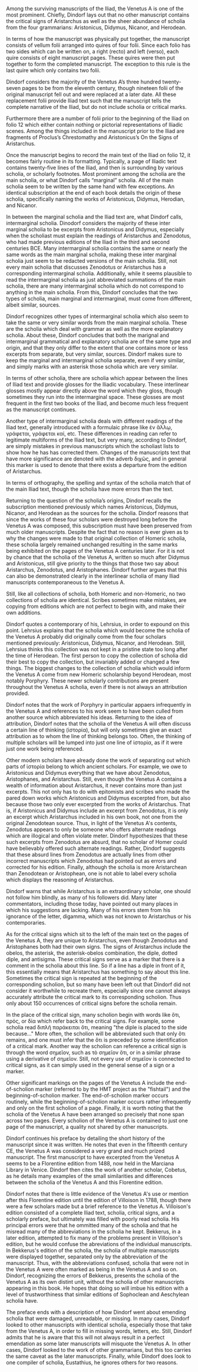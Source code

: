 

Among the surviving manuscripts of the Iliad, the Venetus A is one of the most prominent. Chiefly, Dindorf lays out that no other manuscript contains the critical signs of Aristarchus as well as the sheer abundance of scholia from the four grammarians: Aristonicus, Didymus, Nicanor, and Herodean.

In terms of how the manuscript was physically put together, the manuscript consists of vellum folii arranged into quires of four folii. Since each folio has two sides which can be written on, a right (recto) and left (verso), each quire consists of eight manuscript pages. These quires were then put together to form the completed manuscript. The exception to this rule is the last quire which only contains two folii.

Dindorf considers the majority of the Venetus A’s three hundred twenty-seven pages  to be from the eleventh century, though nineteen folii of the original manuscript fell out and were replaced at a later date. All these replacement folii provide Iliad text such that the manuscript tells the complete narrative of the Iliad, but do not include scholia or critical marks. 

Furthermore there are a number of folii prior to the beginning of the Iliad on folio 12 which either contain nothing or pictorial representations of Iliadic scenes. Among the things included in the manuscript prior to the Iliad are fragments of Proclus’s Chrestomathy and Aristonicus’s On the Signs of Aristarchus. 

Once the manuscript begins to record the main text of the Iliad on folio 12, it becomes fairly routine in its formatting. Typically, a page of Iliadic text contains twenty-five lines of the Iliad, and then is surrounding by various scholia, or scholarly footnotes. Most prominent among the scholia are the main scholia, or what Dindorf calls “marginal” scholia. All of the main scholia seem to be written by the same hand with few exceptions. An identical subscription at the end of each book details the origin of these scholia, specifically naming the works of Aristonicus, Didymus, Herodian, and Nicanor. 

In between the marginal scholia and the Iliad text are, what Dindorf calls, intermarginal scholia. Dinodorf considers the majority of these inter marginal scholia to be excerpts from Aristonicus and Didymus, especially when the scholiast must explain the readings of Aristarchus and Zenodotus, who had made previous editions of the Iliad in the third and second centuries BCE. Many intermarginal scholia contains the same or nearly the same words as the main marginal scholia, making these inter marginal scholia just seem to be redacted versions of the main scholia. Still, not every main scholia that discusses Zenodotus or Aristarchus has a corresponding intermarginal scholia. Additionally, while it seems plausible to read the intermarginal scholia as just abbreviated summations of the main scholia, there are many intermarginal scholia which do not correspond to anything in the main scholia. From this, Dindorf concludes that the two types of scholia, main marginal and intermarginal, must come from different, albeit similar, sources.

Dindorf recognizes other types of intermarginal scholia which also seem to take the same or very similar words from the main marginal scholia. These are the scholia which deal with grammar as well as the more explanatory scholia. About these, Dindorf concludes that both the marignal and intermarginal grammatical and explanatory scholia are of the same type and origin, and that they only differ to the extent that one contains more or less excerpts from separate, but very similar, sources. Dindorf makes sure to keep the marginal and intermarginal scholia separate, even if very similar, and simply marks with an asterisk those scholia which are very similar.

In terms of other scholia, there are scholia which appear between the lines of Iliad text and provide glosses for the Iliadic vocabulary. These interlinear glosses mostly appear directly above the word which they gloss, though sometimes they run into the intermarginal space. These glosses are most frequent in the first two books of the Iliad, and become much less frequent as the manuscript continues.

Another type of intermarginal scholia deals with different readings of the Iliad text, generally introduced with a formulaic phrase like ἐν ἄλλῳ, γράφεται, γράφεται καί, etc. These differences in reading can refer to legitimate multiforms of the Iliad text, but very many, according to Dindorf, are simply mistakes in previous manuscripts which the scholiast lists to show how he has has corrected them. Changes of the manuscripts text that have more significance are denoted with the adverb διχῶς, and in general this marker is used to denote that there exists a departure from the edition of Aristarchus.

In terms of orthography, the spelling and syntax of the scholia match that of the main Iliad text, though the scholia have more errors than the text.

Returning to the question of the scholia’s origins, Dindorf recalls the subscription mentioned previously which names Aristonicus, Didymus, Nicanor, and Herodean as the sources for the scholia. Dindorf reasons that since the works of these four scholars were destroyed long before the Venetus A was composed, this subscription must have been preserved from much older manuscripts. Despite the fact that no reason is ever given as to why the changes were made to that original collection of Homeric scholia, these scholia largely remained unchanged resulting in the same marks being exhibited on the pages of the Venetus A centuries later. For it is not by chance that the scholia of the Venetus A, written so much after Didymus and Aristonicus, still give priority to the things that those two say about Aristarchus, Zenodotus, and Aristophanes. Dindorf further argues that this can also be demonstrated clearly in the interlinear scholia of many Iliad manuscripts contemporaneous to the Venetus A.

Still, like all collections of scholia, both Homeric and non-Homeric, no two collections of scholia are identical. Scribes sometimes make mistakes, are copying from editions which are not perfect to begin with, and make their own additions.

Dindorf quotes a contemporary of his, Lehrsius, in order to expound on this point. Lehrsius explains that the scholia which would become the scholia of the Venetus A probably did originally come from the four scholars mentioned previously: Aristonicus, Didymus, Nicanor, and Herodean. Still, Lehrsius thinks this collection was not kept in a pristine state too long after the time of Herodean. The first person to copy the collection of scholia did their best to copy the collection, but invariably added or changed a few things. The biggest changes to the collection of scholia which would inform the Venetus A come from new Homeric scholarship beyond Herodean, most notably Porphyry. These newer scholarly contributions are present throughout the Venetus A scholia, even if there is not always an attribution provided.

Dindorf notes that the work of Porphyry in particular appaers infrequently in the Venetus A and references to his work seem to have been culled from another source which abbreviated his ideas. Returning to the idea of attribution, Dindorf notes that the scholia of the Venetus A will often discuss a certain line of thinking (ἱστορία), but will only sometimes give an exact attribution as to whom the line of thinking belongs too. Often, the thinking of multiple scholars will be lumped into just one line of  ἱστορία, as if it were just one work being referenced.

Other modern scholars have already done the work of separating out which parts of ἱστορία belong to which ancient scholars. For example, we owe to Aristonicus and Didymus everything that we have about Zenodotus, Aristophanes, and Aristarchus. Still, even though the Venetus A contains a wealth of information about Aristarchus, it never contains more than just excerpts. This not only has to do with epitomists and scribes who made the pared down works which Aristonicus and Didymus excerpted from, but also because those two only ever excerpted from the works of Aristarchus. That is, if Aristonicus and Didymus include an excerpt from Zenodotus, it is only an excerpt which Aristarchus included in his own book, not one from the original Zenodotean source. Thus, in light of the Venetus A's contents, Zenodotus appears to only be someone who offers alternate readings which are illogical and often violate meter. Dindorf hypothesizes that these such excerpts from Zenodotus are absurd, that no scholar of Homer could have believably offered such alternate readings. Rather, Dindorf suggests that these absurd lines from Zenodotus are actually lines from other incorrect manuscripts which Zenodotus had pointed out as errors and corrected for his edition. Finally, although the scholia is more Aristarchean than Zenodotean or Aristophean, one is not able to label every scholia which displays the reasoning of Aristarchus.

Dindorf warns that while Aristarchus is an extraordinary scholar, one should not follow him blindly, as many of his followers did. Many later commentators, including those today, have pointed out many places in which his suggestions are lacking. Many of his errors stem from his ignorance of the letter, digamma, which was not known to Aristarchus or his contemporaries.

As for the critical signs which sit to the left of the main text on the pages of the Venetus A, they are unique to Aristarchus, even though Zenodotus and Aristophanes both had their own signs. The signs of Aristarchus include the obelos, the asterisk, the asterisk-obelos combination, the diple, dotted diple, and antisigma. These critical signs serve as a marker that there is a comment in the scholia about this line. So if a line has a diple in front of it, this essentially means that Aristarchus has something to say about this line. Sometimes the critical sign is repeated at the beginning of the corresponding scholion, but so many have been left out that Dindorf did not consider it worthwhile to recreate them, especially since one cannot always accurately attribute the critical mark to its corresponding scholion. Thus only about 150 occurrences of critical signs before the scholia remain.

In the place of the critical sign, many scholion begin with words like ὅτι, πρός, or δία which refer back to the critical signs. For example, some scholia read διπλῆ παράκειται ὅτι, meaning "the diple is placed to the side because..." More often, the scholion will be abbreviated such that only ὅτι remains, and one must infer that the ὅτι is preceded by some identification of a critical mark. Another way the scholion can reference a critical sign is through the word  σημεῖον, such as τὸ σημεῖον ὅτι, or in a similar phrase using a derivative of σημεῖον. Still, not every use of σημεῖον is connected to critical signs, as it can simply used in the general sense of a sign or a marker.

Other significant markings on the pages of the Venetus A include the end-of-scholion marker (referred to by the HMT project as the "fishtail") and the beginning-of-scholion marker. The end-of-scholion marker occurs routinely, while the beginning-of-scholion marker occurs rather infrequently and only on the first scholion of a page. Finally, it is worth noting that the scholia of the Venetus A have been arranged so precisely that none span across two pages. Every scholion of the Venetus A is contained to just one page of the manuscript, a quality not shared by other manuscripts.

Dindorf continues his preface by detailing the short history of the manuscript since it was written. He notes that even in the fifteenth century CE, the Venetus A was considered a very grand and much prized manuscript. The first manuscript to have excerpted from the Venetus A seems to be a Florentine edition from 1488, now held in the Marciana Library in Venice. Dindorf then cites the work of another scholar, Cobetus, as he details many examples of the small similarities and differences between the scholia of the Venetus A and this Florentine edition. 

Dindorf notes that there is little evidence of the Venetus A's use or mention after this Florentine edition until the edition of Villoison in 1788, though there were a few scholars made but a brief reference to the Venetus A. Villoison's edition consisted of a complete Iliad text, scholia, critical signs, and a scholarly preface, but ultimately was filled with poorly read scholia. His principal errors were that he ommitted many of the scholia and that he misread many of the abbreviations in the scholia he kept. Bekkerus, in a later edition, attempted to fix many of the problems present in Villoison's edition, but he would confuse the abreviations of the individual manuscripts. In Bekkerus's edition of the scholia, the scholia of multiple manuscripts were displayed together, separated only by the abbreviation of the manuscript. Thus, with the abbreviations confused, scholia that were not in the Venetus A were often marked as being in the Venetus A and so on. Dindorf, recognizing the errors of Bekkerus, presents the scholia of the Venetus A as its own distint unit, without the scholia of other manuscripts appearing in this book. He hopes that doing so will imbue his edition with a level of trustworthiness that similar editions of Sophoclean and Aeschylean scholia have. 

The preface ends with a description of how Dindorf went about emending scholia that were damaged, unreadable, or missing. In many cases, Dindorf looked to other manuscripts with identical scholia, especially those that take from the Venetus A, in order to fill in missing words, letters, etc. Still, Dindorf admits that he is aware that this will not always result in a perfect emendation as some later manuscripts will misquote the Venetus A. In other cases, Dindorf looked to the work of other grammarians, but this too carries the same caveat as the later manuscripts. Finally, while Dindorf does look to one compiler of scholia, Eustathius, he ignores others for two reasons. 
